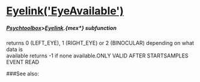 # [Eyelink('EyeAvailable')](Eyelink-EyeAvailable) 
##### [Psychtoolbox](Psychtoolbox)>[Eyelink](Eyelink).{mex*} subfunction


returns 0 (LEFT\_EYE), 1 (RIGHT\_EYE) or 2 (BINOCULAR) depending on what data is  
available returns -1 if none available.ONLY VALID AFTER STARTSAMPLES EVENT READ  


###See also:

